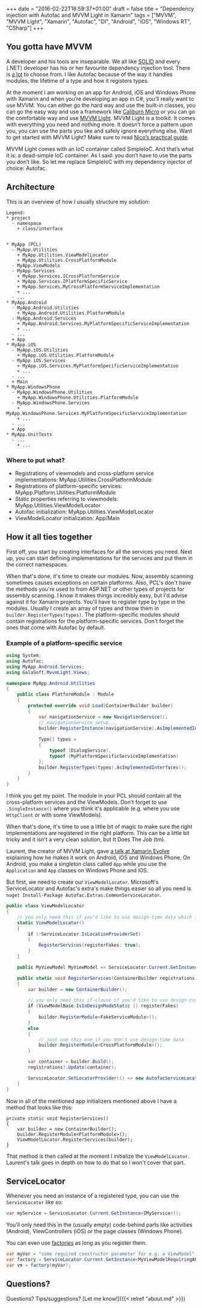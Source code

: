 +++
date = "2016-02-22T18:59:37+01:00"
draft = false
title = "Dependency injection with Autofac and MVVM Light in Xamarin"
tags = ["MVVM", "MVVM Light", "Xamarin", "Autofac", "DI", "Android", "iOS", "Windows RT", "CSharp"]
+++

## You gotta have MVVM

A developer and his tools are inseparable. We all like [SOLID](https://sites.google.com/site/unclebobconsultingllc/getting-a-solid-start) and every (.NET) developer has his or her favourite dependency injection tool. There is [a lot](http://www.hanselman.com/blog/ListOfNETDependencyInjectionContainersIOC.aspx) to choose from. I like Autofac because of the way it handles modules, the lifetime of a type and how it registers types.

At the moment I am working on an app for Android, iOS and Windows Phone with Xamarin and when you’re developing an app in C#, you’ll really want to use MVVM. You can either go the hard way and use the built-in classes, you can go the easy way and use a framework like [Caliburn Micro](http://caliburnmicro.com/) or you can go the comfortable way and use [MVVM Light](http://mvvmlight.net). MVVM Light is a toolkit. It comes with everything you need and nothing more. It doesn’t force a pattern upon you, you can use the parts you like and safely ignore everything else. Want to get started with MVVM Light? Make sure to read [Nico’s practical guide](http://www.spikie.be/blog/category/MVVM-Light.aspx).

MVVM Light comes with an IoC container called SimpleIoC. And that’s what it is: a dead-simple IoC container. As I said: you don’t have to use the parts you don’t like. So let me replace SimpleIoC with my dependency injector of choice: Autofac.

## Architecture

This is an overview of how I usually structure my solution:

```
Legend:
* project
  - namespace
    + class/interface


* MyApp (PCL)
  - MyApp.Utilities
    + MyApp.Utilities.ViewModelLocator
    + MyApp.Utilities.CrossPlatformModule
  - MyApp.ViewModels
  - MyApp.Services
    + MyApp.Services.ICrossPlatformService
    + MyApp.Services.IPlatformSpecificService
    + MyApp.Services.MyCrossPlatformServiceImplementation
    + ...
  - ...
* MyApp.Android
  - MyApp.Android.Utilities
    + MyApp.Android.Utilities.PlatformModule
  - MyApp.Android.Services
    + MyApp.Android.Services.MyPlatformSpecificServiceImplementation
    + ...
  - ...
  + App
* MyApp.iOS
  - MyApp.iOS.Utilities
    + MyApp.iOS.Utilities.PlatformModule
  - MyApp.iOS.Services
    + MyApp.iOS.Services.MyPlatformSpecificServiceImplementation
    + ...
  - ...
  + Main
* MyApp.WindowsPhone
  - MyApp.WindowsPhone.Utilities
    + MyApp.WindowsPhone.Utilities.PlatformModule
  - MyApp.WindowsPhone.Services
    + MyApp.WindowsPhone.Services.MyPlatformSpecificServiceImplementation
    + ...
  - ...
  + App
* MyApp.UnitTests
  - ...
    + ...
```

### Where to put what?

* Registrations of viewmodels and cross-platform service implementations: MyApp.Utilities.CrossPlatformModule
* Registrations of platform-specific services: MyApp.Platform.Utilities.PlatformModule
* Static properties referring to viewmodels: MyApp.Utilities.ViewModelLocator
* Autofac initialization: MyApp.Utilities.ViewModelLocator
* ViewModelLocator initialization: App/Main

## How it all ties together

First off, you start by creating interfaces for all the services you need. Next up, you can start defining implementations for the services and put them in the correct namespaces.

When that's done, it's time to create our modules. Now, assembly scanning sometimes causes exceptions on certain platforms. Also, PCL's don't have the methods you're used to from ASP.NET or other types of projects for assembly scanning. I know it makes things incredibly easy, but I'd advise against it for Xamarin projects. You'll have to register type by type in the modules. Usually I create an array of types and throw them in `builder.RegisterTypes(types)`. The platform-specific modules should contain registrations for the platform-specific services. Don't forget the ones that come with Autofac by default.

### Example of a platform-specific service

```C#
using System;
using Autofac;
using MyApp.Android.Services;
using GalaSoft.MvvmLight.Views;

namespace MyApp.Android.Utilities
{
    public class PlatformModule : Module
    {
        protected override void Load(ContainerBuilder builder)
        {
            var navigationService = new NavigationService();
            // navigationService setup...
            builder.RegisterInstance(navigationService).AsImplementedInterfaces();
            
            Type[] types =
            {
                typeof (DialogService),
                typeof (MyPlatformSpecificServiceImplementation)
            };
            builder.RegisterTypes(types).AsImplementedInterfaces();
        }
    }
}
```

I think you get my point. The module in your PCL should contain all the cross-platform services and the ViewModels. Don't forget to use `.SingleInstance()` where you think it's applicable (e.g. where you use `HttpClient` or with some ViewModels).

When that's done, it's time to use a little bit of magic to make sure the right implementations are registered in the right platform. This can be a little bit tricky and it isn't a very clean solution, but It Does The Job (tm).

Laurent, the creator of MVVM Light, gave [a talk at Xamarin Evolve](http://blog.galasoft.ch/posts/2014/10/my-xamarinevolve-talk-is-online-for-your-viewing-pleasure/) explaining how he makes it work on Android, iOS and Windows Phone. On Android, you make a singleton class called `App` while you use the `Application` and `App` classes on Windows Phone and iOS.

But first, we need to create our `ViewModelLocator`. Microsoft's ServiceLocator and Autofac's extra's make things easier so all you need is `nuget Install-Package Autofac.Extras.CommonServiceLocator`.

```C#
public class ViewModelLocator
{
    // you only need this if you'd like to use design-time data which is only supported on XAML-based platforms
    static ViewModelLocator()
    {
        if (!ServiceLocator.IsLocationProviderSet)
        {
            RegisterServices(registerFakes: true);
        }
    }

    public MyViewModel MyViewModel => ServiceLocator.Current.GetInstance<MyViewModel>();

    public static void RegisterServices(ContainerBuilder registrations = null, bool registerFakes = false)
    {
        var builder = new ContainerBuilder();

        // you only need this if-clause if you'd like to use design-time data which is only supported on XAML-based platforms
        if (ViewModelBase.IsInDesignModeStatic || registerFakes)
        {
            builder.RegisterModule<FakeServiceModule>();
        }
        else
        {
            // just use this one if you don't use design-time data
            builder.RegisterModule<CrossPlatformModule>();
        }

        var container = builder.Build();
        registrations?.Update(container);

        ServiceLocator.SetLocatorProvider(() => new AutofacServiceLocator(container));
    }
}
```

Now in all of the mentioned app initializers mentioned above I have a method that looks like this:

```CSharp
private static void RegisterServices()
{
    var builder = new ContainerBuilder();
    builder.RegisterModule<PlatformModule>();
    ViewModelLocator.RegisterServices(builder);
}
```

That method is then called at the moment I initialize the `ViewModelLocator`. Laurent's talk goes in depth on how to do that so I won't cover that part.

## ServiceLocator

Whenever you need an instance of a registered type, you can use the `ServiceLocator` like so:

```C#
var myService = ServiceLocator.Current.GetInstance<IMyService>();
```
    
You'll only need this in the (usually empty) code-behind parts like activities (Android), ViewControllers (iOS) or the page classes (Windows Phone).

You can even use [factories](http://docs.autofac.org/en/latest/advanced/delegate-factories.html) as long as you register them.

```C#
var myVar = "some required constructor parameter for e.g. a ViewModel";
var factory = ServiceLocator.Current.GetInstance<MyViewModelRequiringAParameter.Factory>();
var vm = factory(myVar);
```

## Questions?

Questions? Tips/suggestions? [Let me know!]({{< relref "about.md" >}})
